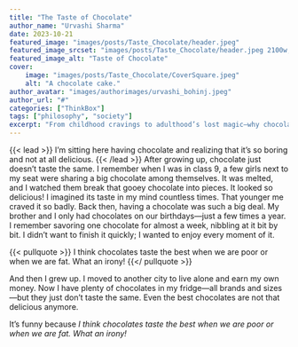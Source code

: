 ```yaml
---
title: "The Taste of Chocolate"
author_name: "Urvashi Sharma"
date: 2023-10-21
featured_image: "images/posts/Taste_Chocolate/header.jpeg"
featured_image_srcset: "images/posts/Taste_Chocolate/header.jpeg 2100w, images/posts/Taste_Chocolate/header.jpeg 1050w"
featured_image_alt: "Taste of Chocolate"
cover:
    image: "images/posts/Taste_Chocolate/CoverSquare.jpeg"
    alt: "A chocolate cake."
author_avatar: "images/authorimages/urvashi_bohinj.jpeg"
author_url: "#"
categories: ["ThinkBox"]
tags: ["philosophy", "society"]
excerpt: "From childhood cravings to adulthood’s lost magic—why chocolate just doesn’t taste the same anymore."
---
```

{{< lead >}}
I’m sitting here having chocolate and realizing that it’s so boring and not at all delicious.
{{< /lead >}}
After growing up, chocolate just doesn’t taste the same. I remember when I was in class 9, a few girls next to my seat were sharing a big chocolate among themselves. It was melted, and I watched them break that gooey chocolate into pieces. It looked so delicious! I imagined its taste in my mind countless times. That younger me craved it so badly. Back then, having a chocolate was such a big deal. My brother and I only had chocolates on our birthdays—just a few times a year. I remember savoring one chocolate for almost a week, nibbling at it bit by bit. I didn’t want to finish it quickly; I wanted to enjoy every moment of it.

{{< pullquote >}}
I think chocolates taste the best when we are poor or when we are fat. What an irony!
{{</ pullquote >}}

And then I grew up. I moved to another city to live alone and earn my own money. Now I have plenty of chocolates in my fridge—all brands and sizes—but they just don’t taste the same. Even the best chocolates are not that delicious anymore. 

It’s funny because *I think chocolates taste the best when we are poor or when we are fat. What an irony!*
